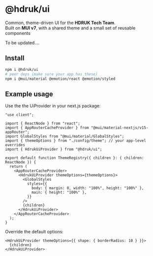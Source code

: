 # @hdruk/ui

Common, theme-driven UI for the **HDRUK Tech Team**.  
Built on **MUI v7**, with a shared theme and a small set of reusable components

To be updated....

## Install

```bash
npm i @hdruk/ui
# peer deps (make sure your app has these)
npm i @mui/material @emotion/react @emotion/styled
```

## Example usage

Use the the UiProvider in your next.js package:

```tsx
"use client";

import { ReactNode } from "react";
import { AppRouterCacheProvider } from "@mui/material-nextjs/v15-appRouter";
import GlobalStyles from "@mui/material/GlobalStyles";
import { themeOptions } from "./config/theme"; // your app-level overrides
import { HdrukUiProvider } from "@hdruk/ui";

export default function ThemeRegistry({ children }: { children: ReactNode }) {
  return (
    <AppRouterCacheProvider>
      <HdrukUiProvider themeOptions={themeOptions}>
        <GlobalStyles
          styles={{
            body: { margin: 0, width: "100%", height: "100%" },
            main: { height: "100%" },
          }}
        />
        {children}
      </HdrukUiProvider>
    </AppRouterCacheProvider>
  );
}
```

Override the default options:

```tsx
<HdrukUiProvider themeOptions={{ shape: { borderRadius: 10 } }}>
  {children}
</HdrukUiProvider>
```

